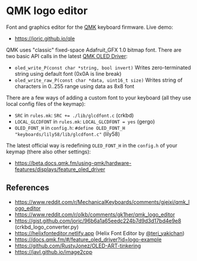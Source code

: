 # QMK logo editor

Font and graphics editor for the [QMK](https://github.com/qmk/qmk_firmware) keyboard firmware. Live demo:

* https://joric.github.io/qle

QMK uses "classic" fixed-space Adafruit_GFX 1.0 bitmap font.
There are two basic API calls in the latest [QMK OLED Driver](https://beta.docs.qmk.fm/using-qmk/hardware-features/displays/feature_oled_driver):

* `oled_write_P(const char *string, bool invert)` Writes zero-terminated string using default font (0x0A is line break)
* `oled_write_raw_P(const char *data, uint16_t size)` Writes string of characters in 0..255 range using data as 8x8 font

There are a few ways of adding a custom font to your keyboard (all they use local config files of the keymap):

* `SRC` in `rules.mk`: `SRC += ./lib/glcdfont.c` (crkbd)
* `LOCAL_GLCDFONT` in `rules.mk`: `LOCAL_GLCDFONT = yes` (gergo)
* `OLED_FONT_H` in `config.h`: `#define OLED_FONT_H "keyboards/lily58/lib/glcdfont.c"` (lily58)

The latest official way is redefining `OLED_FONT_H` in the `config.h` of your keymap (there also other settings):

* https://beta.docs.qmk.fm/using-qmk/hardware-features/displays/feature_oled_driver


## References

* https://www.reddit.com/r/MechanicalKeyboards/comments/gjejxi/qmk_logo_editor
* https://www.reddit.com/r/olkb/comments/gk1her/qmk_logo_editor
* https://gist.github.com/joric/96b6a1a65eedc224b7d9d3d17bd4e9e8 (crkbd_logo_converter.py)
* https://helixfonteditor.netlify.app (Helix Font Editor by [@teri_yakichan](https://twitter.com/teri_yakichan))
* https://docs.qmk.fm/#/feature_oled_driver?id=logo-example
* https://github.com/RustyJonez/OLED-ART-tinkering
* https://javl.github.io/image2cpp
